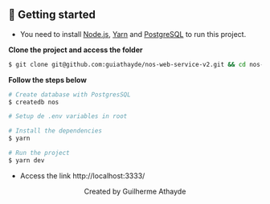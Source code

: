 ## 🚀 Getting started

- You need to install [Node.js](https://nodejs.org/en/download/), [Yarn](https://yarnpkg.com/) and [PostgreSQL](https://www.postgresql.org/download/) to run this project.

**Clone the project and access the folder**

```bash
$ git clone git@github.com:guiathayde/nos-web-service-v2.git && cd nos-web-service-v2
```

**Follow the steps below**

```bash
# Create database with PostgresSQL
$ createdb nos

# Setup de .env variables in root

# Install the dependencies
$ yarn

# Run the project
$ yarn dev
```

- Access the link http://localhost:3333/

<p align="center">Created by Guilherme Athayde</p>
